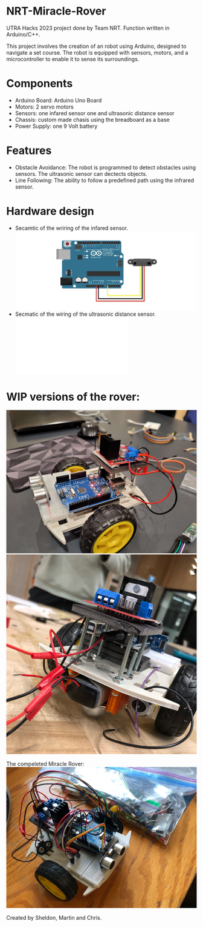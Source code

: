 # NRT-Miracle-Rover
UTRA Hacks 2023 project done by Team NRT. Function written in Arduino/C++.


This project involves the creation of an robot using Arduino, designed to navigate a set course. The robot is equipped with sensors, motors, and a microcontroller to enable it to sense its surroundings.


# Components

 - Arduino Board: Arduino Uno Board
 - Motors: 2 servo motors
 - Sensors: one infared sensor one and ultrasonic distance sensor
 - Chassis: custom made chasis using the breadboard as a base
- Power Supply: one 9 Volt battery


# Features

- Obstacle Avoidance: The robot is programmed to detect obstacles using sensors. The ultrasonic sensor can dectects objects.
- Line Following: The ability to follow a predefined path using the infrared sensor.
  
# Hardware design
- Secamtic of the wriring of the  infared sensor.
![inared](img/infared.png)
- Secmatic of the wiring of the ultrasonic distance sensor.
![inared](img/ultrasonic.pdf)  

# WIP versions of the rover:
![rover_wip_testing](https://github.com/MartinCalcaterra/NRT-Miracle-Rover/blob/main/img/mr_test.jpg?raw=true)
![rover_wip](https://github.com/MartinCalcaterra/NRT-Miracle-Rover/blob/main/img/mr_wipc.jpg?raw=true)





The compeleted Miracle Rover:
![completed_rover](https://github.com/MartinCalcaterra/NRT-Miracle-Rover/blob/main/img/mr_completec.jpg?raw=true)



Created by Sheldon, Martin and Chris.





